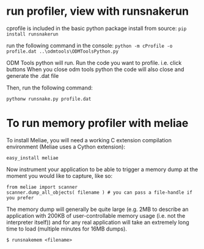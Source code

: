# run profiler, view with runsnakerun
cprofile is included in the basic python package
install from source: 
```pip install runsnakerun```

run the following command in the console:
```python -m cProfile -o profile.dat ..\odmtools\ODMToolsPython.py```

ODM Tools python will run. Run the code you want to profile. i.e. click buttons
When you close odm tools python the code will also close and generate the .dat file

Then, run the following command:

```pythonw runsnake.py profile.dat```

# To run memory profiler with meliae 

To install Meliae, you will need a working C extension compilation environment (Meliae uses a Cython extension):

```easy_install meliae```

Now instrument your application to be able to trigger a memory dump at the moment you would like to capture, like so:

```
from meliae import scanner
scanner.dump_all_objects( filename ) # you can pass a file-handle if you prefer
```

The memory dump will generally be quite large (e.g. 2MB to describe an application with 200KB of user-controllable memory usage (i.e. not the interpreter itself)) and for any real application will take an extremely long time to load (multiple minutes for 16MB dumps).

```
$ runsnakemem <filename>
```

